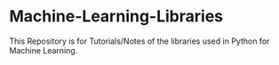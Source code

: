 # Machine-Learning-Libraries
This Repository is for Tutorials/Notes of the libraries used in Python for Machine Learning.
